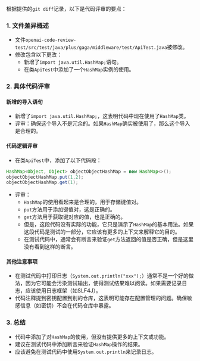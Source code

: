 根据提供的`git diff`记录，以下是代码评审的要点：

### 1. 文件差异概述
- 文件`openai-code-review-test/src/test/java/plus/gaga/middleware/test/ApiTest.java`被修改。
- 修改包含以下更改：
  - 新增了`import java.util.HashMap;`语句。
  - 在类`ApiTest`中添加了一个`HashMap`实例的使用。

### 2. 具体代码评审

#### 新增的导入语句
- 新增了`import java.util.HashMap;`，这表明代码中现在使用了`HashMap`类。
- 评审：确保这个导入不是冗余的。如果`HashMap`确实被使用了，那么这个导入是合理的。

#### 代码逻辑评审
- 在类`ApiTest`中，添加了以下代码段：
```java
HashMap<Object, Object> objectObjectHashMap = new HashMap<>();
objectObjectHashMap.put(1,2);
objectObjectHashMap.get(1);
```
- 评审：
  - `HashMap`的使用看起来是合理的，用于存储键值对。
  - `put`方法用于添加键值对，这是正确的。
  - `get`方法用于获取键对应的值，也是正确的。
  - 但是，这段代码没有实际的功能，它只是演示了`HashMap`的基本用法。如果这段代码是测试的一部分，它应该有更多的上下文来解释它的目的。
  - 在测试代码中，通常会有断言来验证`get`方法返回的值是否正确，但是这里没有看到这样的断言。

#### 其他注意事项
- 在测试代码中打印日志（`System.out.println("xxx");`）通常不是一个好的做法，因为它可能会污染测试输出，使得测试结果难以阅读。如果需要记录日志，应该使用日志框架（如SLF4J）。
- 代码注释提到密钥配置到别的仓库，这表明可能存在配置管理的问题。确保敏感信息（如密钥）不会在代码仓库中暴露。

### 3. 总结
- 代码中添加了对`HashMap`的使用，但没有提供更多的上下文或功能。
- 建议在测试代码中添加断言来验证`HashMap`操作的结果。
- 应该避免在测试代码中使用`System.out.println`来记录日志。